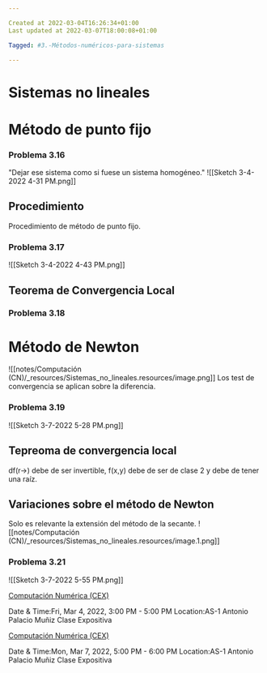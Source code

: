 ```yaml
---

Created at 2022-03-04T16:26:34+01:00
Last updated at 2022-03-07T18:00:08+01:00

Tagged: #3.-Métodos-numéricos-para-sistemas

---
```


# Sistemas no lineales
# Método de punto fijo

### Problema 3.16

"Dejar ese sistema como si fuese un sistema homogéneo."
![[Sketch 3-4-2022 4-31 PM.png]]


## Procedimiento

Procedimiento de método de punto fijo.


### Problema 3.17

![[Sketch 3-4-2022 4-43 PM.png]]


## Teorema de Convergencia Local



### Problema 3.18




# Método de Newton

![[notes/Computación (CN)/_resources/Sistemas_no_lineales.resources/image.png]]
Los test de convergencia se aplican sobre la diferencia.


### Problema 3.19

![[Sketch 3-7-2022 5-28 PM.png]]


## Tepreoma de convergencia local

df(r→) debe de ser invertible, f(x,y) debe de ser de clase 2 y debe de tener una raíz.


## Variaciones sobre el método de Newton

Solo es relevante la extensión del método de la secante.
![[notes/Computación (CN)/_resources/Sistemas_no_lineales.resources/image.1.png]]


### Problema 3.21

![[Sketch 3-7-2022 5-55 PM.png]]


[Computación Numérica (CEX)](https://www.google.com/calendar/event?eid=XzhkOWxjZ3JmZHByNmFzamtjZ3AzZ2NoaDc1aTY0b2hsNmdzMzBjcGw2aGltYWUxbTc1Z20yY2hoY29zamNvcG1jcGdnIHVuZGVyc2NvcmViaXNAbQ)

Date & Time:Fri, Mar 4, 2022, 3:00 PM - 5:00 PM
Location:AS-1
Antonio Palacio Muñiz Clase Expositiva

[Computación Numérica (CEX)](https://www.google.com/calendar/event?eid=XzhkOWxjZ3JmZHByNmFzams2aGozYW9yNTZzcWo4cGhsNm9zM2NjOWk2NWo2NG9yNDZvbzMwZHBtNm9vM2VvcG42bGkwIHVuZGVyc2NvcmViaXNAbQ)

Date & Time:Mon, Mar 7, 2022, 5:00 PM - 6:00 PM
Location:AS-1
Antonio Palacio Muñiz Clase Expositiva


